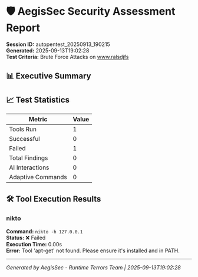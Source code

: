 # 🛡️ AegisSec Security Assessment Report

**Session ID:** autopentest_20250913_190215  
**Generated:** 2025-09-13T19:02:28  
**Test Criteria:** Brute Force Attacks on www.ralsdjfs

## 📊 Executive Summary



## 📈 Test Statistics

| Metric | Value |
|--------|-------|
| Tools Run | 1 |
| Successful | 0 |
| Failed | 1 |
| Total Findings | 0 |
| AI Interactions | 0 |
| Adaptive Commands | 0 |



## 🛠️ Tool Execution Results


### nikto

**Command:** `nikto -h 127.0.0.1`  
**Status:** ❌ Failed  
**Execution Time:** 0.00s  
**Error:** Tool 'apt-get' not found. Please ensure it's installed and in PATH.

---


*Generated by AegisSec - Runtime Terrors Team | 2025-09-13T19:02:28*